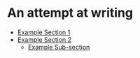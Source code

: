# An attempt at writing
- [Example Section 1](./sec1.md)
- [Example Section 2](./sec2.md)
    - [Example Sub-section](./subsec2.md)